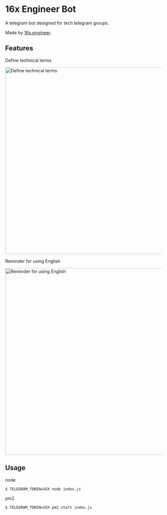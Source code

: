 # 16x Engineer Bot

A telegram bot designed for tech telegram groups.

Made by [16x.engineer](https://16x.engineer/).

## Features

Define technical terms

<p float="left">
  <img src="https://github.com/paradite/16x-bot/blob/main/screenshots/define.png?raw=true" alt="Define technical terms" width="600"/>
</p>

Reminder for using English

<p float="left">
  <img src="https://github.com/paradite/16x-bot/blob/main/screenshots/language.png?raw=true" alt="Reminder for using English" width="600"/>
</p>

## Usage

node

```bash
$ TELEGRAM_TOKEN=XXX node index.js
```

pm2

```bash
$ TELEGRAM_TOKEN=XXX pm2 start index.js
```
